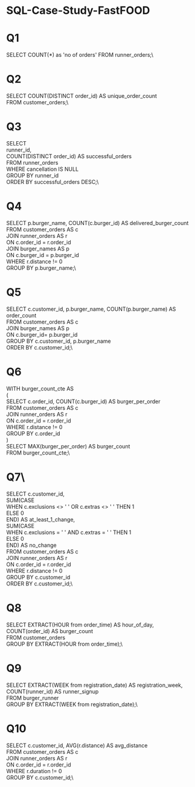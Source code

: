 # SQL-Case-Study-FastFOOD

# Q1
SELECT COUNT(*) as 'no of orders' FROM runner_orders;\

# Q2
SELECT COUNT(DISTINCT order_id) AS unique_order_count\
FROM customer_orders;\

# Q3
SELECT\
  runner_id,\
  COUNT(DISTINCT order_id) AS successful_orders\
FROM runner_orders\
WHERE cancellation IS NULL\
GROUP BY runner_id\
ORDER BY successful_orders DESC;\

# Q4
SELECT p.burger_name, COUNT(c.burger_id) AS delivered_burger_count\
FROM customer_orders AS c\
JOIN runner_orders AS r\
 ON c.order_id = r.order_id\
JOIN burger_names AS p\
 ON c.burger_id = p.burger_id\
WHERE r.distance != 0\
GROUP BY p.burger_name;\

# Q5
SELECT c.customer_id, p.burger_name, COUNT(p.burger_name) AS order_count\
FROM customer_orders AS c\
JOIN burger_names AS p\
 ON c.burger_id= p.burger_id\
GROUP BY c.customer_id, p.burger_name\
ORDER BY c.customer_id;\

# Q6
WITH burger_count_cte AS\
(\
 SELECT c.order_id, COUNT(c.burger_id) AS burger_per_order\
 FROM customer_orders AS c\
 JOIN runner_orders AS r\
  ON c.order_id = r.order_id\
 WHERE r.distance != 0\
 GROUP BY c.order_id\
)\
SELECT MAX(burger_per_order) AS burger_count\
FROM burger_count_cte;\

# Q7\
SELECT c.customer_id,\
 SUM(CASE \
  WHEN c.exclusions <> ' ' OR c.extras <> ' ' THEN 1\
  ELSE 0\
  END) AS at_least_1_change,\
 SUM(CASE \
  WHEN c.exclusions = ' ' AND c.extras = ' ' THEN 1 \
  ELSE 0\
  END) AS no_change\
FROM customer_orders AS c\
JOIN runner_orders AS r\
 ON c.order_id = r.order_id\
WHERE r.distance != 0\
GROUP BY c.customer_id\
ORDER BY c.customer_id;\

# Q8
SELECT EXTRACT(HOUR from order_time) AS hour_of_day, \
 COUNT(order_id) AS burger_count\
FROM customer_orders\
GROUP BY EXTRACT(HOUR from order_time);\

# Q9
SELECT EXTRACT(WEEK from registration_date) AS registration_week,\
 COUNT(runner_id) AS runner_signup\
FROM burger_runner\
GROUP BY EXTRACT(WEEK from registration_date);\

# Q10
SELECT c.customer_id, AVG(r.distance) AS avg_distance\
FROM customer_orders AS c\
JOIN runner_orders AS r\
 ON c.order_id = r.order_id\
WHERE r.duration != 0\
GROUP BY c.customer_id;\
